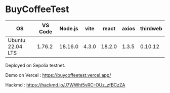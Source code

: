 # BuyCoffeeTest
|    OS    |  VS Code |  Node.js |   vite   |   react  |   axios  | thirdweb |
| -------- | -------- | -------- | -------- | -------- | -------- | -------- |
| Ubuntu 22.04 LTS     | 1.76.2     | 18.16.0     | 4.3.0     | 18.2.0     | 1.3.5     | 0.10.12 |

Deployed on Sepolia testnet.

Demo on Vercel : https://buycoffeetest.vercel.app/

Hackmd : https://hackmd.io/J7WWht5vRC-OUz_zfBCzZA

